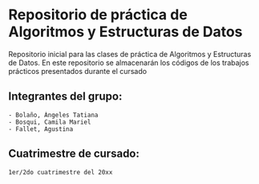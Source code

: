 # Repositorio de práctica de Algoritmos y Estructuras de Datos

Repositorio inicial para las clases de práctica de Algoritmos y Estructuras de Datos. En este repositorio se almacenarán los códigos de los trabajos prácticos presentados durante el cursado

## Integrantes del grupo:
    - Bolaño, Àngeles Tatiana
    - Bosqui, Camila Mariel
    - Fallet, Agustina

## Cuatrimestre de cursado:
    1er/2do cuatrimestre del 20xx
